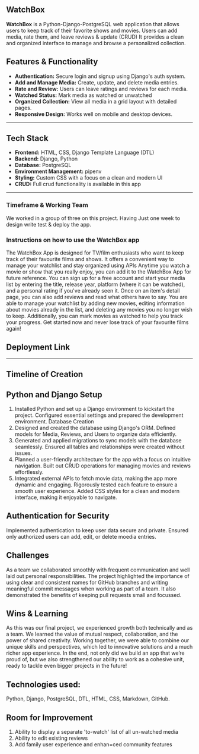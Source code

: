 ## WatchBox

**WatchBox** is a Python-Django-PostgreSQL web application that allows users to keep track of their favorite shows and movies. Users can add media, rate them, and leave reviews & update (CRUD) It provides a clean and organized interface to manage and browse a personalized collection. 

##  Features & Functionality

- **Authentication:** Secure login and signup using Django's auth system.
- **Add and Manage Media:** Create, update, and delete media entries.
- **Rate and Review:** Users can leave ratings and reviews for each media.
- **Watched Status:** Mark media as watched or unwatched
- **Organized Collection:** View all media in a grid layout with detailed pages.
- **Responsive Design:** Works well on mobile and desktop devices.
---
## Tech Stack
- **Frontend:** HTML, CSS, Django Template Language (DTL)
- **Backend:** Django, Python
- **Database:** PostgreSQL
- **Environment Management:** pipenv
- **Styling:** Custom CSS with a focus on a clean and modern UI
- **CRUD:** Full crud functionality is available in this app
---
### Timeframe & Working Team
We worked in a group of three on this project. Having Just one week to design write test & deploy the app.
### Instructions on how to use the WatchBox app
The WatchBox App is designed for TV/film enthusiasts who want to keep track of their favourite films and shows.
It offers a convenient way to manage your watchlist and stay organized using APIs
Anytime you watch a movie or show that you really enjoy, you can add it to the WatchBox App for future reference.
You can sign up for a free account and start your media list by entering the title, release year, platform (where it can be watched), and a personal rating if you've already seen it. Once on an item's detail page, you can also add reviews and read what others have to say.
You are able to manage your watchlist by adding new movies, editing information about movies already in the list, and deleting any movies you no longer wish to keep. Additionally, you can mark movies as watched to help you track your progress.
Get started now and never lose track of your favourite films again! 
## Deployment Link
---
## Timeline of Creation
## Python and Django Setup
1) Installed Python and set up a Django environment to kickstart the project.
Configured essential settings and prepared the development environment.
Database Creation
2) Designed and created the database using Django's ORM.
Defined models for Media, Reviews, and Users to organize data efficiently.
3) Generated and applied migrations to sync models with the database seamlessly.
Ensured all tables and relationships were created without issues.
4) Planned a user-friendly architecture for the app with a focus on intuitive navigation.
Built out CRUD  operations for managing movies and reviews effortlessly.
5) Integrated external APIs to fetch movie data, making the app more dynamic and engaging.
Rigorously tested each feature to ensure a smooth user experience.
Added CSS styles for a clean and modern interface, making it enjoyable to navigate.
## Authentication for Security
Implemented authentication to keep user data secure and private.
Ensured only authorized users can add, edit, or delete moedia entries.
## Challenges
As a team we collaborated smoothly with frequent communication and well laid out personal responsibilities. 
The project highlighted the importance of using clear and consistent names for GitHub branches and writing meaningful commit messages when working as part of a team. It also demonstrated the benefits of keeping pull requests small and focussed.
## Wins & Learning

As this was our final project, we experienced growth both technically and as a team. We learned the value of mutual respect, collaboration, and the power of shared creativity. Working together, we were able to combine our unique skills and perspectives, which led to innovative solutions and a much richer app experience.
In the end, not only did we build an app that we’re proud of, but we also strengthened our ability to work as a cohesive unit, ready to tackle even bigger projects in the future!

## Technologies used:
Python, Django, PostgreSQL, DTL, HTML, CSS, Markdown, GitHub.

## Room for Improvement
1) Ability to display a separate 'to-watch' list of all un-watched media
2) Ability to edit existing reviews
3) Add family user experience and enhan=ced community features
